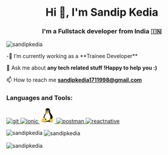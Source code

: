 <h1 align="center">Hi 👋, I'm Sandip Kedia</h1>
<h3 align="center">I'm a Fullstack developer from India 🇮🇳</h3>

<p align="left"> <img src="https://komarev.com/ghpvc/?username=sandipkedia&label=Profile%20views&color=0e75b6&style=flat" alt="sandipkedia" /> </p>
<!--
<p align="left"> <a href="https://twitter.com/TheSandY15" target="blank"><img src="https://img.shields.io/twitter/follow/?logo=twitter&style=for-the-badge" alt="" /></a> </p>
-->
-🔭 I’m currently working as a **Trainee Developer**

 💬 Ask me about **any tech related stuff !Happy to help you :)**

 📫 How to reach me **sandipkedia1711998@gmail.com**
<!--
<h3 align="left">Connect with me:</h3>
<p align="left">
<a href="https://linkedin.com/in/sandipkedia" target="blank"><img align="center" src="https://raw.githubusercontent.com/rahuldkjain/github-profile-readme-generator/neutral-icons/src/images/icons/Social/linked-in-alt.svg" alt="sandipkedia" height="30" width="40" /></a>
<a href="https://stackoverflow.com/users/sandipkedia" target="blank"><img align="center" src="https://raw.githubusercontent.com/rahuldkjain/github-profile-readme-generator/neutral-icons/src/images/icons/Social/stack-overflow.svg" alt="sandipkedia" height="30" width="40" /></a>
<a href="https://fb.com/sandip kedia" target="blank"><img align="center" src="https://raw.githubusercontent.com/rahuldkjain/github-profile-readme-generator/neutral-icons/src/images/icons/Social/facebook.svg" alt="sandip kedia" height="30" width="40" /></a>
<a href="https://instagram.com/bdwits_sandy" target="blank"><img align="center" src="https://raw.githubusercontent.com/rahuldkjain/github-profile-readme-generator/neutral-icons/src/images/icons/Social/instagram.svg" alt="bdwits_sandy" height="30" width="40" /></a>
</p>
-->
<h3 align="left">Languages and Tools:</h3>
<p align="left"> <a href="https://git-scm.com/" target="_blank"> <img src="https://www.vectorlogo.zone/logos/git-scm/git-scm-icon.svg" alt="git" width="40" height="40"/> </a> <a href="https://ionicframework.com" target="_blank"> <img src="https://upload.wikimedia.org/wikipedia/commons/d/d1/Ionic_Logo.svg" alt="ionic" width="40" height="40"/> </a> <a href="https://www.linux.org/" target="_blank"> <img src="https://raw.githubusercontent.com/devicons/devicon/master/icons/linux/linux-original.svg" alt="linux" width="40" height="40"/> </a> <a href="https://postman.com" target="_blank"> <img src="https://www.vectorlogo.zone/logos/getpostman/getpostman-icon.svg" alt="postman" width="40" height="40"/> </a> <a href="https://reactnative.dev/" target="_blank"> <img src="https://reactnative.dev/img/header_logo.svg" alt="reactnative" width="40" height="40"/> </a> </p>



<p><img align="left" src="https://github-readme-stats.vercel.app/api/top-langs?username=sandipkedia&show_icons=true&locale=en&layout=compact" alt="sandipkedia" /></p>

<p>&nbsp;<img align="center" src="https://github-readme-stats.vercel.app/api?username=sandipkedia&show_icons=true&locale=en" alt="sandipkedia" /></p>

<p><img align="center" src="https://github-readme-streak-stats.herokuapp.com/?user=sandipkedia&" alt="sandipkedia" /></p>
